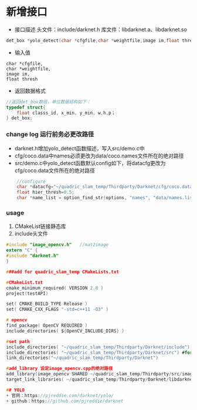 # 新增接口
+ 接口描述
头文件：include/darknet.h
库文件：libdarknet.a、libdarknet.so
```c
det_box *yolo_detect(char *cfgfile,char *weightfile,image im,float thresh)
```
+ 输入值
```
char *cfgfile,
char *weightfile,
image im,
float thresh
```
+ 返回数据格式
```c
//返回det_box数组，单位数据结构如下：
typedef struct{
    float classs_id, x_min, y_min, w,h,p；
} det_box;
```

### change log 运行前务必更改路径
+ darknet.h增加yolo_detect函数描述，写入src/demo.c中
+ cfg/coco.data中names必须更改为data/coco.names文件所在的绝对路径 
+ src/demo.c中yolo_detect函数默认config如下，将datacfg更改为cfg/coco.data文件所在的绝对路径
```c
    //configure
    char *datacfg="~/quadric_slam_temp/Thirdparty/Darknet/cfg/coco.data";//绝对路径
    float hier_thresh=0.5;
    char *name_list = option_find_str(options, "names", "data/names.list");
```
### usage
1. CMakeList链接静态库
2. include头文件
```c
#include "image_opencv.h"   //mat2image
extern "C" {
#include "darknet.h"
}

###add for quadric_slam_temp CMakeLists.txt

#CMakeList.txt
cmake_minimum_required( VERSION 2.8 )
project(testAPI)

set( CMAKE_BUILD_TYPE Release )
set( CMAKE_CXX_FLAGS "-std=c++11 -O3" )

# opencv 
find_package( OpenCV REQUIRED )
include_directories( ${OpenCV_INCLUDE_DIRS} )

#set path
include_directories( "~/quadric_slam_temp/Thirdparty/Darknet/include")
include_directories( "~/quadric_slam_temp/Thirdparty/Darknet/src") #for image.h
link_directories("~/quadric_slam_temp/Thirdparty/Darknet")

#add_library 设定image_opencv.cpp的绝对路径
add_library(image_opencv SHARED ~/quadric_slam_temp/Thirdparty/src/image_opencv.cpp)
target_link_libraries( ~/quadric_slam_temp/Thirdparty/Darknet/libdarknet.so )

## YOLO
+ 官网：https://pjreddie.com/darknet/yolo/
+ github：https://github.com/pjreddie/darknet



